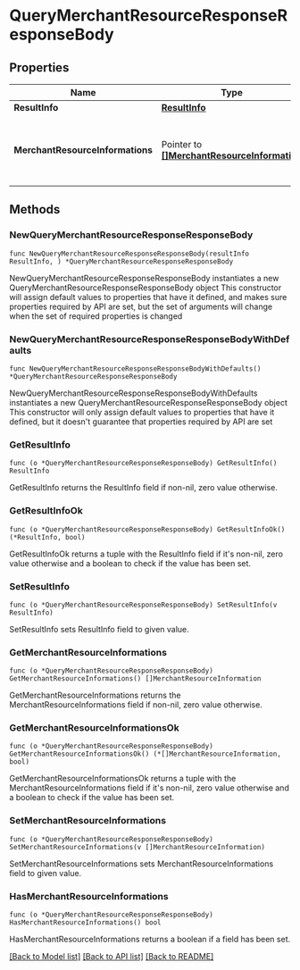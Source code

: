 # QueryMerchantResourceResponseResponseBody

## Properties

Name | Type | Description | Notes
------------ | ------------- | ------------- | -------------
**ResultInfo** | [**ResultInfo**](ResultInfo.md) |  | 
**MerchantResourceInformations** | Pointer to [**[]MerchantResourceInformation**](MerchantResourceInformation.md) | Merchant resource information list - will be filled if success | [optional] 

## Methods

### NewQueryMerchantResourceResponseResponseBody

`func NewQueryMerchantResourceResponseResponseBody(resultInfo ResultInfo, ) *QueryMerchantResourceResponseResponseBody`

NewQueryMerchantResourceResponseResponseBody instantiates a new QueryMerchantResourceResponseResponseBody object
This constructor will assign default values to properties that have it defined,
and makes sure properties required by API are set, but the set of arguments
will change when the set of required properties is changed

### NewQueryMerchantResourceResponseResponseBodyWithDefaults

`func NewQueryMerchantResourceResponseResponseBodyWithDefaults() *QueryMerchantResourceResponseResponseBody`

NewQueryMerchantResourceResponseResponseBodyWithDefaults instantiates a new QueryMerchantResourceResponseResponseBody object
This constructor will only assign default values to properties that have it defined,
but it doesn't guarantee that properties required by API are set

### GetResultInfo

`func (o *QueryMerchantResourceResponseResponseBody) GetResultInfo() ResultInfo`

GetResultInfo returns the ResultInfo field if non-nil, zero value otherwise.

### GetResultInfoOk

`func (o *QueryMerchantResourceResponseResponseBody) GetResultInfoOk() (*ResultInfo, bool)`

GetResultInfoOk returns a tuple with the ResultInfo field if it's non-nil, zero value otherwise
and a boolean to check if the value has been set.

### SetResultInfo

`func (o *QueryMerchantResourceResponseResponseBody) SetResultInfo(v ResultInfo)`

SetResultInfo sets ResultInfo field to given value.


### GetMerchantResourceInformations

`func (o *QueryMerchantResourceResponseResponseBody) GetMerchantResourceInformations() []MerchantResourceInformation`

GetMerchantResourceInformations returns the MerchantResourceInformations field if non-nil, zero value otherwise.

### GetMerchantResourceInformationsOk

`func (o *QueryMerchantResourceResponseResponseBody) GetMerchantResourceInformationsOk() (*[]MerchantResourceInformation, bool)`

GetMerchantResourceInformationsOk returns a tuple with the MerchantResourceInformations field if it's non-nil, zero value otherwise
and a boolean to check if the value has been set.

### SetMerchantResourceInformations

`func (o *QueryMerchantResourceResponseResponseBody) SetMerchantResourceInformations(v []MerchantResourceInformation)`

SetMerchantResourceInformations sets MerchantResourceInformations field to given value.

### HasMerchantResourceInformations

`func (o *QueryMerchantResourceResponseResponseBody) HasMerchantResourceInformations() bool`

HasMerchantResourceInformations returns a boolean if a field has been set.


[[Back to Model list]](../README.md#documentation-for-models) [[Back to API list]](../README.md#documentation-for-api-endpoints) [[Back to README]](../README.md)



